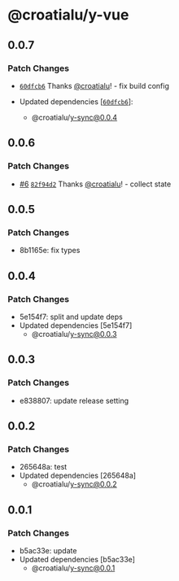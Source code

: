 # @croatialu/y-vue

## 0.0.7

### Patch Changes

- [`60dfcb6`](https://github.com/croatialu/yjs-sync/commit/60dfcb65aaf7971421dc2f65d1eaf64f4b975b5f) Thanks [@croatialu](https://github.com/croatialu)! - fix build config

- Updated dependencies [[`60dfcb6`](https://github.com/croatialu/yjs-sync/commit/60dfcb65aaf7971421dc2f65d1eaf64f4b975b5f)]:
  - @croatialu/y-sync@0.0.4

## 0.0.6

### Patch Changes

- [#6](https://github.com/croatialu/yjs-sync/pull/6) [`82f94d2`](https://github.com/croatialu/yjs-sync/commit/82f94d237195c9005711fac845c8f914e3626367) Thanks [@croatialu](https://github.com/croatialu)! - collect state

## 0.0.5

### Patch Changes

- 8b1165e: fix types

## 0.0.4

### Patch Changes

- 5e154f7: split and update deps
- Updated dependencies [5e154f7]
  - @croatialu/y-sync@0.0.3

## 0.0.3

### Patch Changes

- e838807: update release setting

## 0.0.2

### Patch Changes

- 265648a: test
- Updated dependencies [265648a]
  - @croatialu/y-sync@0.0.2

## 0.0.1

### Patch Changes

- b5ac33e: update
- Updated dependencies [b5ac33e]
  - @croatialu/y-sync@0.0.1
